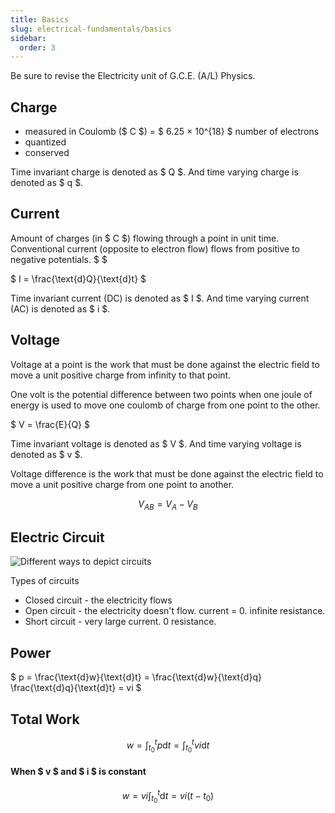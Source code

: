 ```yaml
---
title: Basics
slug: electrical-fundamentals/basics
sidebar:
  order: 3
---
```


Be sure to revise the Electricity unit of G.C.E. (A/L) Physics.

## Charge

- measured in Coulomb ($ C $) = $ 6.25 × 10^{18} $ number of electrons
- quantized
- conserved

Time invariant charge is denoted as $ Q
$. And time varying charge is denoted as
$ q $.

## Current

Amount of charges (in $ C
$) flowing through a point in unit time. Conventional
current (opposite to electron flow) flows from positive to negative potentials.
$
$

$ I = \frac{\text{d}Q}{\text{d}t} $

Time invariant current (DC) is denoted as $ I
$. And time varying current (AC) is denoted as
$ i $.

## Voltage

Voltage at a point is the work that must be done against the electric field to
move a unit positive charge from infinity to that point.

One volt is the potential difference between two points when one joule of energy
is used to move one coulomb of charge from one point to the other.

$ V = \frac{E}{Q} $

Time invariant voltage is denoted as $ V
$. And time varying voltage is denoted as
$ v $.

Voltage difference is the work that must be done against the electric field to
move a unit positive charge from one point to another.

```math
V_{AB} = V_A - V_B
```

## Electric Circuit

![Different ways to depict circuits](/electrical/types-of-circuits.jpg)

Types of circuits

- Closed circuit - the electricity flows
- Open circuit - the electricity doesn't flow. current = 0. infinite resistance.
- Short circuit - very large current. 0 resistance.

## Power

$ p = \frac{\text{d}w}{\text{d}t} = \frac{\text{d}w}{\text{d}q}
\frac{\text{d}q}{\text{d}t} = vi $

## Total Work

```math
w = \int_{t_0}^{t} {p\text{d}t} = \int_{t_0}^{t} {vi\text{d}t}
```

#### When $ v $ and $ i $ is constant

```math
w = vi \int_{t_0}^{t} {\text{d}t} = vi(t - t_0)
```

